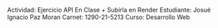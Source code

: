 Actividad: Ejercicio API En Clase + Subirla en Render
Estudiante: Josué Ignacio Paz Moran
Carnet: 1290-21-5213
Curso: Desarrollo Web
